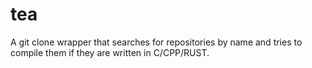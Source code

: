 # tea
A git clone wrapper that searches for repositories by name and tries to compile them if they are written in C/CPP/RUST.
